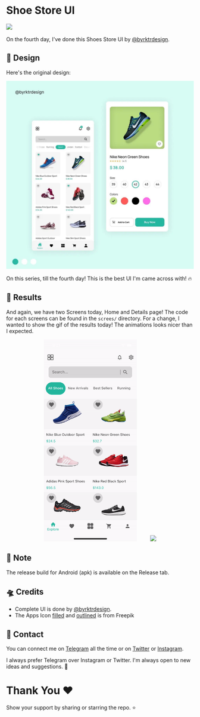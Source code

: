 # Shoe Store UI
[![](https://img.shields.io/badge/FlutterEveryday-Day%204-blue.svg)](https://github.com/HeySreelal/Flutter-Everyday)

On the fourth day, I've done this Shoes Store UI by [@byrktrdesign](https://www.instagram.com/byrktrdesign/).


## 🦄 Design 
Here's the original design:

[![Original Design](/assets/helper/Original.jpeg)](https://www.instagram.com/p/CcNK94It7Ey/)

On this series, till the fourth day! This is the best UI I'm came across with! 🔥

## 🦄 Results

And again, we have two Screens today, Home and Details page! The code for each screens can be found in the `screes/` directory. For a change, I wanted to show the gif of the results today! The animations looks nicer than I expected.

<div align="center">

<img src="assets/helper/Home.gif" width="250">
&nbsp;&nbsp;&nbsp;&nbsp;&nbsp;&nbsp;&nbsp;
<img src="assets/helper/Details.gif" width="250">

</div>

## 💬 Note
The release build for Android (apk) is available on the Release tab.
<br>

## 🛸 Credits
- Complete UI is done by [@byrktrdesign](https://www.instagram.com/byrktrdesign/).
- The Apps Icon [filled](https://www.flaticon.com/premium-icon/menu_4315568?term=apps%20square&page=1&position=47&page=1&position=47&related_id=4315568&origin=search) and [outlined](https://www.flaticon.com/free-icon/mobile-app_73719?term=apps%20squares&page=1&position=30&page=1&position=30&related_id=73719&origin=search) is from Freepik

## 🌚 Contact 

You can connect me on [Telegram](https://t.me/heysreelal) all the time or on [Twitter](https://twitter.com/HeySreelal) or [Instagram](https://instagram.com/heysreelal).

I always prefer Telegram over Instagram or Twitter. I'm always open to new ideas and suggestions. 🦄

# Thank You ❤️
Show your support by sharing or starring the repo. ⭐️
